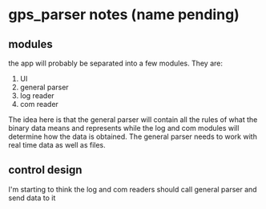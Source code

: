 # gps_parser notes (name pending)

## modules

the app will probably be separated into a few modules. They are:
1. UI
2. general parser
3. log reader
4. com reader

The idea here is that the general parser will contain all the rules of what the binary data means and represents while the log and com modules will determine how the data is obtained. The general parser needs to work with real time data as well as files.

## control design

I'm starting to think the log and com readers should call general parser and send data to it
